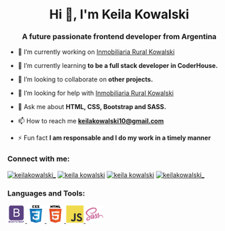 <h1 align="center">Hi 👋, I'm Keila Kowalski</h1>
<h3 align="center">A future passionate frontend developer from Argentina</h3>

- 🔭 I’m currently working on [Inmobiliaria Rural Kowalski](https://inmobiliariaruralkowalski.000webhostapp.com/)

- 🌱 I’m currently learning **to be a full stack developer in CoderHouse.**

- 👯 I’m looking to collaborate on **other projects.**

- 🤝 I’m looking for help with [Inmobiliaria Rural Kowalski](https://inmobiliariaruralkowalski.000webhostapp.com/)

- 💬 Ask me about **HTML, CSS, Bootstrap and SASS.**

- 📫 How to reach me **keilakowalski10@gmail.com**

- ⚡ Fun fact **I am responsable and I do my work in a timely manner**

<h3 align="left">Connect with me:</h3>
<p align="left">
<a href="https://twitter.com/keilakowalski_" target="blank"><img align="center" src="https://raw.githubusercontent.com/rahuldkjain/github-profile-readme-generator/master/src/images/icons/Social/twitter.svg" alt="keilakowalski_" height="30" width="40" /></a>
<a href="https://www.linkedin.com/in/keila-kowalski-375765186/" target="blank"><img align="center" src="https://raw.githubusercontent.com/rahuldkjain/github-profile-readme-generator/master/src/images/icons/Social/linked-in-alt.svg" alt="keila kowalski" height="30" width="40" /></a>
<a href="https://www.facebook.com/keila.kowalski.3/" target="blank"><img align="center" src="https://raw.githubusercontent.com/rahuldkjain/github-profile-readme-generator/master/src/images/icons/Social/facebook.svg" alt="keila kowalski" height="30" width="40" /></a>
<a href="https://instagram.com/keilakowalski_" target="blank"><img align="center" src="https://raw.githubusercontent.com/rahuldkjain/github-profile-readme-generator/master/src/images/icons/Social/instagram.svg" alt="keilakowalski_" height="30" width="40" /></a>
</p>

<h3 align="left">Languages and Tools:</h3>
<p align="left"> <a href="https://getbootstrap.com" target="_blank" rel="noreferrer"> <img src="https://raw.githubusercontent.com/devicons/devicon/master/icons/bootstrap/bootstrap-plain-wordmark.svg" alt="bootstrap" width="40" height="40"/> </a> <a href="https://www.w3schools.com/css/" target="_blank" rel="noreferrer"> <img src="https://raw.githubusercontent.com/devicons/devicon/master/icons/css3/css3-original-wordmark.svg" alt="css3" width="40" height="40"/> </a> <a href="https://www.w3.org/html/" target="_blank" rel="noreferrer"> <img src="https://raw.githubusercontent.com/devicons/devicon/master/icons/html5/html5-original-wordmark.svg" alt="html5" width="40" height="40"/> </a> <a href="https://developer.mozilla.org/en-US/docs/Web/JavaScript" target="_blank" rel="noreferrer"> <img src="https://raw.githubusercontent.com/devicons/devicon/master/icons/javascript/javascript-original.svg" alt="javascript" width="40" height="40"/> </a> <a href="https://sass-lang.com" target="_blank" rel="noreferrer"> <img src="https://raw.githubusercontent.com/devicons/devicon/master/icons/sass/sass-original.svg" alt="sass" width="40" height="40"/> </a> </p>


